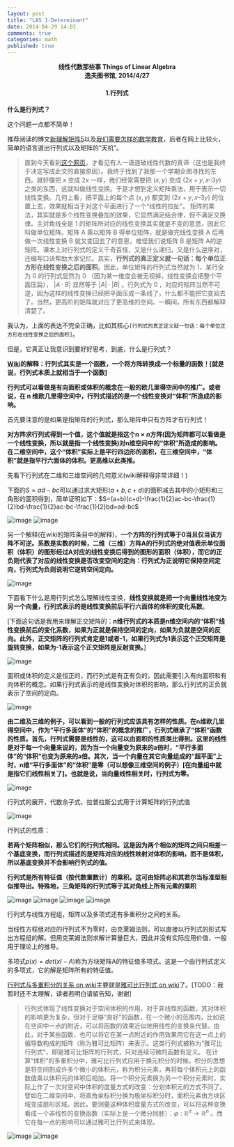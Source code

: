 ```yaml
---
layout: post
title: "LAS 1-Determinant"
date: 2014-04-29 14:03
comments: true
categories: math
published: true
---
```


**<center>线性代数那些事 Things of Linear Algebra</center>**
**<center>逸夫图书馆, 2014/4/27</center>**

#### <center>1.行列式</center>

**什么是行列式？**

这个问题一点都不简单！

推荐阅读的博文[新理解矩阵5](http://spaces.ac.cn/index.php/archives/2208/)以及[我们需要怎样的数学教育](http://www.matrix67.com/blog/archives/4294)，后者在网上比较火，简单的语言道出行列式以及矩阵的“天机”。

> 直到今天看到[这个网页](http://mathoverflow.net/questions/7584/what-are-the-most-misleading-alternate-definitions-in-taught-mathematics)，才看见有人一语道破线性代数的真谛（这也是我终于决定写成此文的直接原因）。我终于找到了我那一个学期企图寻找的东西。就好像把 $x$ 变成 $2 x$ 一样，我们经常需要把 $(x, y)$ 变成 $(2 x + y, x – 3 y)$ 之类的东西，这就叫做线性变换。于是才想到定义矩阵乘法，用于表示一切线性变换。几何上看，把平面上的每个点 $(x, y)$ 都变到 $(2 x + y, x – 3 y)$ 的位置上去，效果就相当于对这个平面进行了一个“线性的拉扯”。
矩阵的乘法，其实就是多个线性变换叠加的效果，它显然满足结合律，但不满足交换律。主对角线全是 1 的矩阵所对应的线性变换其实就是不变的意思，因此它叫做单位矩阵。矩阵 A 乘以矩阵 B 得单位矩阵，就是做完线性变换 A 后再做一次线性变换 B 就又变回去了的意思，难怪我们说矩阵 B 是矩阵 A的逆矩阵。课本上对行列式的定义千奇百怪，又是什么递归，又是什么逆序对，还编写口诀帮助大家记忆。其实，**行列式的真正定义就一句话：每个单位正方形在线性变换之后的面积**。因此，单位矩阵的行列式当然就为 1，某行全为 0 的行列式显然为 0 （因为某一维度会被无视掉，线性变换会把整个平面压扁）， $|A·B|$ 显然等于 $|A|·|B|$ 。行列式为 0 ，对应的矩阵当然不可逆，因为这样的线性变换已经把平面压成一条线了，什么都不能把它变回去了。当然，更高阶的矩阵就对应了更高维的空间。一瞬间，所有东西都解释清楚了。

<!--![image][14]-->

我认为，上面的表达不完全正确，比如其核心`[行列式的真正定义就一句话：每个单位正方形在线性变换之后的面积]`。

但是，它真正让我意识到要好好思考，到底，什么是行列式？

**[Wiki](http://zh.wikipedia.org/wiki/%E8%A1%8C%E5%88%97%E5%BC%8F)的解释：行列式其实是一个函数，一个将方阵转换成一个标量的函数！[就是说，行列式本质上就相当于一个函数]**

**行列式可以看做是有向面积或体积的概念在一般的欧几里得空间中的推广。或者说，在 n 维欧几里得空间中，行列式描述的是一个线性变换对“体积”所造成的影响。**

首先要注意的是如果是指矩阵的行列式，那么矩阵中只有方阵才有行列式！

**对方阵求行列式得到一个值，这个值就是指这个$n \times n$方阵(因为矩阵都可以看做是一个线性变换，所以就是指一个线性变换)对n维空间中的“体积”所造成的影响。在二维空间中，这个“体积”实际上是平行四边形的面积，在三维空间中，“体积”就是指平行六面体的体积。更高维以此类推。**

先看下行列式在二维和三维空间的几何意义(wiki解释得非常详细！)

下面的$S=ad-bc$可以通过求大矩形$(a+b,c+d)$的面积减去其中的小矩形和三角形的面积得到，简单证明如下：$S=(a+b)(c+d)-\frac{1}{2}ac-bc-\frac{1}{2}bd-\frac{1}{2}ac-bc-\frac{1}{2}bd=ad-bc$

![image][1]
![image][2]

另一个解释(在wiki的矩阵条目中的解释)，**一个方阵的行列式等于0当且仅当该方阵不可逆。系数是实数的时候，二维（三维）方阵A的行列式的绝对值表示单位面积（体积）的图形经过A对应的线性变换后得到的图形的面积（体积），而它的正负则代表了对应的线性变换是否改变空间的定向：行列式为正说明它保持空间定向，行列式为负则说明它逆转空间定向。**

![image][13]

下面看下什么是用行列式怎么理解线性变换，**线性变换就是把一个向量线性地变为另一个向量，行列式表示的是线性变换前后平行六面体的体积的变化系数**。

[下面这句话是我用来理解正交矩阵的：**n维行列式的本质是n维空间内的“体积”线性变换前后的变化系数，如果为正就是保持空间的定向，如果为负就是空间的反向。此外，正交矩阵的行列式肯定是1或者-1，如果行列式为1表示这个正交矩阵是旋转变换，如果为-1表示这个正交矩阵是反射变换。**]

![image][3]

面积或体积的定义是恒正的，而行列式是有正有负的，因此需要引入有向面积和有向体积的概念。如果行列式表示的是线性变换对体积的影响，那么行列式的正负就表示了空间的定向。

![image][4]

**由二维及三维的例子，可以看到一般的行列式应该具有怎样的性质。在n维欧几里得空间中，作为“平行多面体”的“体积”的概念的推广，行列式继承了“体积”函数的性质。首先，行列式需要是线性的，这可以由面积的性质类比得到。这里的线性是对于每一个向量来说的，因为当一个向量变为原来的a倍时，“平行多面体”的“体积”也变为原来的a倍。其次，当一个向量在其它向量组成的“超平面”上时，n维“平行多面体”的“体积”是零（可以想像三维空间的例子）[在向量组中就是指它们线性相关了]。也就是说，当向量线性相关时，行列式为零。**

![image][5]

行列式的展开，代数余子式，拉普拉斯公式用于计算矩阵的行列式值

![image][6]

行列式的性质：

**若两个矩阵相似，那么它们的行列式相同。这是因为两个相似的矩阵之间只相差一个基底变换，而行列式描述的是矩阵对应的线性映射对体积的影响，而不是体积，所以基底变换并不会影响行列式的值。**

**行列式是所有特征值（按代数重数计）的乘积。这可由矩阵必和其若尔当标准型相似推导出。特殊地，三角矩阵的行列式等于其对角线上所有元素的乘积**

![image][8]
![image][9]
![image][10]
![image][11]

行列式与线性方程组，矩阵以及多项式还有多重积分之间的关系。

当线性方程组对应的行列式不为零时，由克莱姆法则，可以直接以行列式的形式写出方程组的解。但用克莱姆法则求解计算量巨大，因此并没有实际应用价值，一般用于理论上的推导。

多项式$p(x) = det(xI - A)$称为方块矩阵A的特征值多项式。这是一个由行列式定义的多项式，它的解是矩阵所有的特征值。

[行列式与多重积分的关系 on wiki](http://zh.wikipedia.org/wiki/%E8%A1%8C%E5%88%97%E5%BC%8F#.E8.A1.8C.E5.88.97.E5.BC.8F.E4.B8.8E.E5.A4.9A.E9.87.8D.E7.A7.AF.E5.88.86)主要就是[雅可比行列式 on wiki](http://zh.wikipedia.org/wiki/%E9%9B%85%E5%8F%AF%E6%AF%94%E7%9F%A9%E9%98%B5)了。[TODO：我暂时还不太理解，读者若明白请留告知，谢谢]

> 行列式体现了线性变换对于空间体积的作用，对于非线性的函数，其对体积的影响更为复杂，但对于足够“良好”的函数，在一个微小的范围内，比如说在空间中一点的附近，可以将函数的效果近似地用线性的变换来代替。由此，对于某些函数，也可以将它在某一点附近的作用效果用它在这一点上的偏导数构成的矩阵（称为雅可比矩阵）来表示。这类行列式被称为“雅可比行列式”，即是雅可比矩阵的行列式，只对连续可微的函数有定义。
在计算“体积”的多重积分中，雅可比行列式应用于换元积分的时候。积分的思想是将空间割成许多个微小的体积元，称为积分元素，再将每个体积元上的函数值乘以体积元的体积后相加。将一个积分元素换为另一个积分元素时，实际上作了一次对空间中体积的度量方式的改变：分划体积元的方式不同了。譬如在二维空间中，将直角坐标积分换为极坐标积分时，面积元素由方块区域变成扇形区域。因此，要测量这种体积度量方式的改变，可以将这种变换看成一个非线性的变换函数（实际上是一个微分同胚）：$\varphi : \mathbb{R}^n \longrightarrow \mathbb{R}^n$ 。而它在每一点的影响可以通过雅可比行列式来体现。

![image][12]
![image][7]

[book]: http://hujiaweibujidao.github.io/files/linear_algebra_huangzhenghua.pdf
[1]: http://hujiaweibujidao.github.io/images/math/hanglieshi1.png
[2]: http://hujiaweibujidao.github.io/images/math/hanglieshi2.png
[3]: http://hujiaweibujidao.github.io/images/math/hanglieshi3.png
[4]: http://hujiaweibujidao.github.io/images/math/hanglieshi4.png
[5]: http://hujiaweibujidao.github.io/images/math/hanglieshi5.png
[6]: http://hujiaweibujidao.github.io/images/math/hanglieshi6.png
[7]: http://hujiaweibujidao.github.io/images/math/hanglieshi7.png
[8]: http://hujiaweibujidao.github.io/images/math/hanglieshi8.png
[9]: http://hujiaweibujidao.github.io/images/math/hanglieshi9.png
[10]: http://hujiaweibujidao.github.io/images/math/hanglieshi10.png
[11]: http://hujiaweibujidao.github.io/images/math/hanglieshi11.png
[12]: http://hujiaweibujidao.github.io/images/math/hanglieshi12.png
[13]: http://hujiaweibujidao.github.io/images/math/hanglieshi13.png
[14]: http://hujiaweibujidao.github.io/images/math/juzhen_matrix67.jpg

